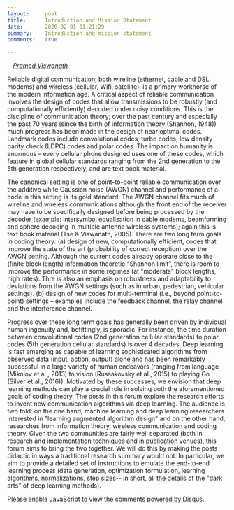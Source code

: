 ```yaml
---
layout:     post
title:      Introduction and Mission Statement  
date:       2020-02-01 01:21:29
summary:    Introduction and mission statement
comments:   true

---
```



--[*Pramod Viswanath*](https://pramodv.ece.illinois.edu)


Reliable digital communication, both wireline (ethernet, cable and DSL modems) and wireless (cellular, Wifi, satellite), is a primary workhorse of the modern information age. A critical aspect of reliable communication involves the design of codes that allow transmissions to be robustly (and computationally efficiently) decoded under noisy conditions. This is the discipline of communication theory; over the past century and especially the past 70 years (since the birth of information theory (Shannon, 1948)) much progress has been made in the design of near optimal codes. Landmark codes include convolutional codes, turbo codes, low density parity check (LDPC) codes and polar codes. The impact on humanity is enormous – every cellular phone designed uses one of these codes, which feature in global cellular standards ranging from the 2nd generation to the 5th generation respectively, and are text book material. 


The canonical setting is one of point-to-point reliable communication over the additive white Gaussian noise (AWGN) channel and performance of a code in this setting is its gold standard. The AWGN channel fits much of wireline and wireless communications although the front end of the receiver may have to be specifically designed before being processed by the decoder (example: intersymbol equalization in cable modems, beamforming and sphere decoding in multiple antenna wireless systems); again this is text book material (Tse & Viswanath, 2005). There are two long term goals in coding theory: (a) design of new, computationally efficient, codes that improve the state of the art (probability of correct reception) over the AWGN setting. Although the current codes already operate close to the (finite block length) information theoretic “Shannon limit”, there is room to improve the performance in some regimes (at "moderate" block lengths, high rates). Thre is also an emphasis  on robustness and adaptability to deviations from the AWGN settings (such as in urban, pedestrian, vehicular settings).  (b) design of new codes for multi-terminal (i.e., beyond point-to-point) settings – examples include the feedback channel, the relay channel and the interference channel.

Progress over these long term goals has generally been driven by individual human ingenuity and, befittingly, is sporadic. For instance, the time duration between convolutional codes (2nd generation cellular standards) to polar codes (5th generation cellular standards) is over 4 decades. Deep learning is fast emerging as capable of learning sophisticated algorithms from observed data (input, action, output) alone and has been remarkably successful in a large variety of human endeavors (ranging from language (Mikolov et al., 2013) to vision (Russakovsky et al., 2015) to playing Go (Silver et al., 2016)). Motivated by these successes, we envision that deep learning methods can play a crucial role in solving both the aforementioned goals of coding theory. The posts in this forum explore the research efforts to invent new communication algorithms via deep learning. The audience is two fold: on the one hand, machine learning and deep learning researchers interested in "learning augmented algorithm design" and on the other hand, researches from information theory, wireless communication and coding theory. Given the two communities are fairly well separated (both in research and implementation techniques and in publication venues), this forum aims to bring the two together. We will do this by making the posts didactic in ways a traditional research summary would not. In particular, we aim to provide a detailed set of instructions to emulate the end-to-end learning process (data generation, optimization formulation, learning algorithms, normalizations, step sizes-- in short, all the details of the "dark arts" of deep learning methods).   


<div id="disqus_thread"></div>
<script>

/**
*  RECOMMENDED CONFIGURATION VARIABLES: EDIT AND UNCOMMENT THE SECTION BELOW TO INSERT DYNAMIC VALUES FROM YOUR PLATFORM OR CMS.
*  LEARN WHY DEFINING THESE VARIABLES IS IMPORTANT: https://disqus.com/admin/universalcode/#configuration-variables*/
/*
var disqus_config = function () {
this.page.url = PAGE_URL;  // Replace PAGE_URL with your page's canonical URL variable
this.page.identifier = PAGE_IDENTIFIER; // Replace PAGE_IDENTIFIER with your page's unique identifier variable
};
*/
(function() { // DON'T EDIT BELOW THIS LINE
var d = document, s = d.createElement('script');
s.src = 'https://deepcomm-comments.disqus.com/embed.js';
s.setAttribute('data-timestamp', +new Date());
(d.head || d.body).appendChild(s);
})();
</script>
<noscript>Please enable JavaScript to view the <a href="https://disqus.com/?ref_noscript">comments powered by Disqus.</a></noscript>
